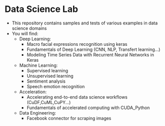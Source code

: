 # Data Science Lab

- This repository contains samples and tests of various examples in data science domains
- You will find:
    * Deep Learning:
        - Macro facial expressions recognition using keras
        - Fundamentals of Deep Learning (CNN, NLP, Transfert learning...)
        - Modeling Time Series Data with Recurrent Neural Networks in Keras
    * Machine Learning:
        - Supervised learning
        - Unsupervised learning
        - Sentiment analysis
        - Speech emotion recognition
    * Acceleration:
        - Accelerating end-to-end data science workflows (CuDF,CuML,CuPY...)
        - Fundamentals of accelerated computing with CUDA_Python
    * Data Engineering:
        - Facebook connector for scraping images
    

